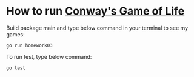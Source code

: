# How to run [Conway's Game of Life](https://en.wikipedia.org/wiki/Conway%27s_Game_of_Life)

Build package main and type below command in your terminal to see my games: 

```
go run homework03
```

To run test, type below command:

```
go test
```
